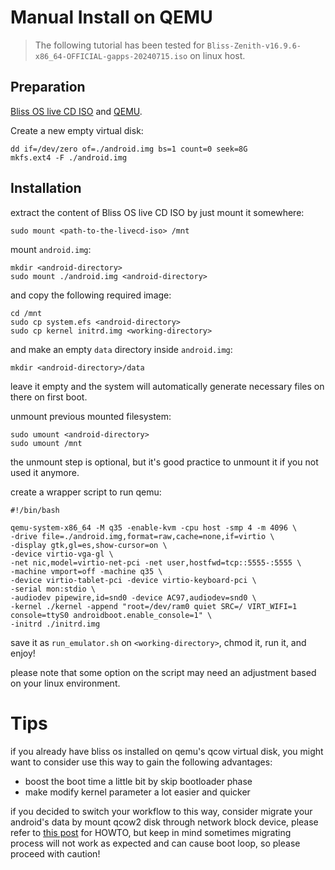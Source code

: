 # Manual Install on QEMU

> The following tutorial has been tested for `Bliss-Zenith-v16.9.6-x86_64-OFFICIAL-gapps-20240715.iso` on linux host.

## Preparation

[Bliss OS live CD ISO](https://blissos.org/index.html#download) and [QEMU](https://www.qemu.org/download/#windows).

Create a new empty virtual disk:

```
dd if=/dev/zero of=./android.img bs=1 count=0 seek=8G
mkfs.ext4 -F ./android.img
```

## Installation

extract the content of Bliss OS live CD ISO by just mount it somewhere:

```
sudo mount <path-to-the-livecd-iso> /mnt
```

mount `android.img`:

```
mkdir <android-directory>
sudo mount ./android.img <android-directory>
```

and copy the following required image:

```
cd /mnt
sudo cp system.efs <android-directory>
sudo cp kernel initrd.img <working-directory>
```

and make an empty `data` directory inside `android.img`:

```
mkdir <android-directory>/data
```

leave it empty and the system will automatically generate necessary files on there on first boot.

unmount previous mounted filesystem:
```
sudo umount <android-directory>
sudo umount /mnt
```

the unmount step is optional, but it's good practice to unmount it if you not used it anymore.

create a wrapper script to run qemu:

```
#!/bin/bash

qemu-system-x86_64 -M q35 -enable-kvm -cpu host -smp 4 -m 4096 \
-drive file=./android.img,format=raw,cache=none,if=virtio \
-display gtk,gl=es,show-cursor=on \
-device virtio-vga-gl \
-net nic,model=virtio-net-pci -net user,hostfwd=tcp::5555-:5555 \
-machine vmport=off -machine q35 \
-device virtio-tablet-pci -device virtio-keyboard-pci \
-serial mon:stdio \
-audiodev pipewire,id=snd0 -device AC97,audiodev=snd0 \
-kernel ./kernel -append "root=/dev/ram0 quiet SRC=/ VIRT_WIFI=1 console=ttyS0 androidboot.enable_console=1" \
-initrd ./initrd.img
```

save it as `run_emulator.sh` on `<working-directory>`, chmod it, run it, and enjoy!

please note that some option on the script may need an adjustment based on your linux environment.

# Tips

if you already have bliss os installed on qemu's qcow virtual disk, you might want to consider use this way to gain the following advantages:
- boost the boot time a little bit by skip bootloader phase
- make modify kernel parameter a lot easier and quicker

if you decided to switch your workflow to this way, consider migrate your android's data by mount qcow2 disk through network block device, please refer to [this post](https://unix.stackexchange.com/questions/268460/how-to-mount-qcow2-image) for HOWTO, but keep in mind sometimes migrating process will not work as expected and can cause boot loop, so please proceed with caution!


